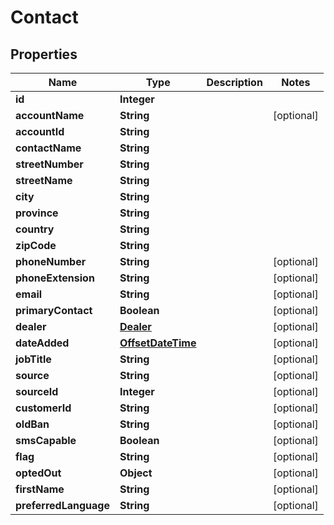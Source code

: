 # Contact

## Properties
Name | Type | Description | Notes
------------ | ------------- | ------------- | -------------
**id** | **Integer** |  | 
**accountName** | **String** |  |  [optional]
**accountId** | **String** |  | 
**contactName** | **String** |  | 
**streetNumber** | **String** |  | 
**streetName** | **String** |  | 
**city** | **String** |  | 
**province** | **String** |  | 
**country** | **String** |  | 
**zipCode** | **String** |  | 
**phoneNumber** | **String** |  |  [optional]
**phoneExtension** | **String** |  |  [optional]
**email** | **String** |  |  [optional]
**primaryContact** | **Boolean** |  |  [optional]
**dealer** | [**Dealer**](Dealer.md) |  |  [optional]
**dateAdded** | [**OffsetDateTime**](OffsetDateTime.md) |  |  [optional]
**jobTitle** | **String** |  |  [optional]
**source** | **String** |  |  [optional]
**sourceId** | **Integer** |  |  [optional]
**customerId** | **String** |  |  [optional]
**oldBan** | **String** |  |  [optional]
**smsCapable** | **Boolean** |  |  [optional]
**flag** | **String** |  |  [optional]
**optedOut** | **Object** |  |  [optional]
**firstName** | **String** |  |  [optional]
**preferredLanguage** | **String** |  |  [optional]
